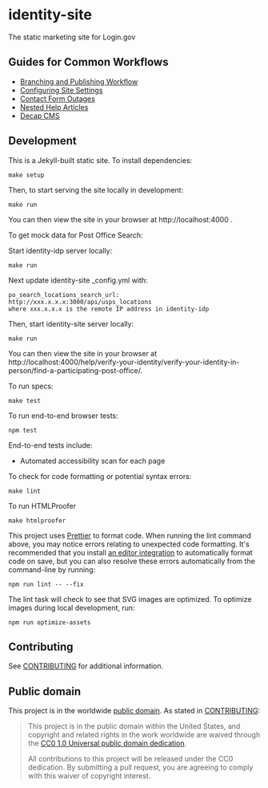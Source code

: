 # identity-site

The static marketing site for Login.gov

## Guides for Common Workflows

- [Branching and Publishing Workflow](./docs/development-workflows/branching-and-publishing-workflow.md)
- [Configuring Site Settings](./docs/development-workflows/configuring-site-settings.md)
- [Contact Form Outages](./docs/development-workflows/contact-form-outages.md)
- [Nested Help Articles](./docs/development-workflows/nested-help-articles.md)
- [Decap CMS](./docs/development-workflows/decap-netlify-cms.md)

## Development

This is a Jekyll-built static site. To install dependencies:

```
make setup
```

Then, to start serving the site locally in development:

```
make run
```

You can then view the site in your browser at http://localhost:4000 .

To get mock data for Post Office Search:

Start identity-idp server locally:

```
make run
```

Next update identity-site _config.yml with:

```
po_search_locations_search_url: http://xxx.x.x.x:3000/api/usps_locations
where xxx.x.x.x is the remote IP address in identity-idp
```

Then, start identity-site server locally:

```
make run
```

You can then view the site in your browser at http://localhost:4000/help/verify-your-identity/verify-your-identity-in-person/find-a-participating-post-office/.

To run specs:

```
make test
```

To run end-to-end browser tests:

```
npm test
```

End-to-end tests include:

- Automated accessibility scan for each page

To check for code formatting or potential syntax errors:

```
make lint
```

To run HTMLProofer

```
make htmlproofer
```

This project uses [Prettier](https://prettier.io/) to format code. When running the lint command above, you may notice errors relating to unexpected code formatting. It's recommended that you install [an editor integration](https://prettier.io/docs/en/editors.html) to automatically format code on save, but you can also resolve these errors automatically from the command-line by running:

```
npm run lint -- --fix
```

The lint task will check to see that SVG images are optimized. To optimize images during local development, run:

```
npm run optimize-assets
```

## Contributing

See [CONTRIBUTING](CONTRIBUTING.md) for additional information.

## Public domain

This project is in the worldwide [public domain](LICENSE.md). As stated in [CONTRIBUTING](CONTRIBUTING.md):

> This project is in the public domain within the United States, and copyright and related rights in the work worldwide are waived through the [CC0 1.0 Universal public domain dedication](https://creativecommons.org/publicdomain/zero/1.0/).
>
> All contributions to this project will be released under the CC0 dedication. By submitting a pull request, you are agreeing to comply with this waiver of copyright interest.
